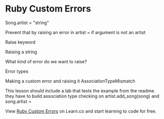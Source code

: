 
# Ruby Custom Errors

Song.artist = "string"

Prevent that by raising an error in artist = if argument is not an artist

Raise keyword

Raising a string

What kind of error do we want to raise?

Error types

Making a custom error and raising it
AssociationTypeMismatch

This lesson should include a lab that tests the example from the readme. they have to build association type checking on artist.add_song(song) and song.artist =

<p data-visibility='hidden'>View <a href='https://learn.co/lessons/ruby-custom-errors' title='Ruby Custom Errors'>Ruby Custom Errors</a> on Learn.co and start learning to code for free.</p>
